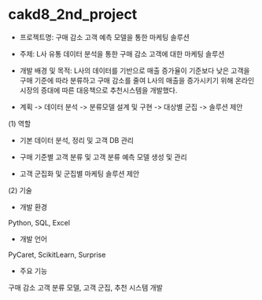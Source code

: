 # cakd8_2nd_project

- 프로젝트명: 구매 감소 고객 예측 모델을 통한 마케팅 솔루션

- 주제: L사 유통 데이터 분석을 통한 구매 감소 고객에 대한 마케팅 솔루션

- 개발 배경 및 목적: L사의 데이터를 기반으로 매출 증가율이 기준보다 낮은 고객을 구매 기준에 따라 분류하고 구매 감소를 줄여 L사의 매출을 증가시키기 위해 온라인 시장의 증대에 따른 대응책으로 추천시스템을 개발했다.

- 계획 -> 데이터 분석 -> 분류모델 설계 및 구현 -> 대상별 군집 -> 솔루션 제안

 

(1) 역할

- 기본 데이터 분석, 정리 및 고객 DB 관리

- 구매 기준별 고객 분류 및 고객 분류 예측 모델 생성 및 관리

- 고객 군집화 및 군집별 마케팅 솔루션 제안

 

(2) 기술

- 개발 환경

Python, SQL, Excel

- 개발 언어

PyCaret, ScikitLearn, Surprise

- 주요 기능

구매 감소 고객 분류 모델, 고객 군집, 추천 시스템 개발
